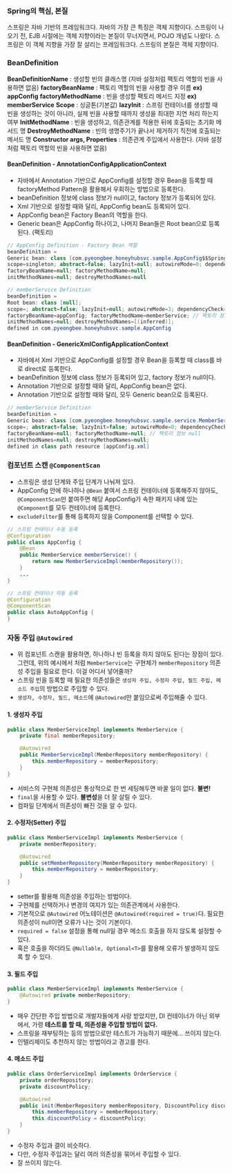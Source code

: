 ### Spring의 핵심, 본질
스프링은 자바 기반의 프레임워크다.
자바의 가장 큰 특징은 객체 지향이다.
스프링이 나오기 전, EJB 시절에는 객체 지향이라는 본질이 무너지면서, POJO 개념도 나왔다.
스프링은 이 객체 지향을 가장 잘 살리는 프레임워크다.
스프링의 본질은 객체 지향이다.

### BeanDefinition
**BeanDefinitionName** : 생성할 빈의 클래스명 (자바 설정처럼 팩토리 역할의 빈을 사용하면 없음)
**factoryBeanName** : 팩토리 역할의 빈을 사용할 경우 이름 **ex) appConfig**
**factoryMethodName** : 빈을 생성할 팩토리 메서드 지정 **ex) memberService**
**Scope** : 싱글톤(기본값)
**lazyInit** : 스프링 컨테이너를 생성할 때 빈을 생성하는 것이 아니라, 실제 빈을 사용할 때까지 생성을 최대한 지연 처리 하는지 여부
**InitMethodName** : 빈을 생성하고, 의존관계를 적용한 뒤에 호출되는 초기화 메서드 명
**DestroyMethodName** : 빈의 생명주기가 끝나서 제거하기 직전에 호출되는 메서드 명
**Constructor args, Properties** : 의존관계 주입에서 사용한다. (자바 설정 처럼 팩토리 역할의 빈을 사용하면 없음)

#### BeanDefinition - AnnotationConfigApplicationContext
- 자바에서 Annotation 기반으로 AppConfig를 설정할 경우 Bean을 등록할 때 factoryMethod Pattern을 활용해서 우회하는 방법으로 등록한다.
- beanDefinition 정보에 class 정보가 null이고, factory 정보가 등록되어 있다.
- Xml 기반으로 설정할 때와 달리, AppConfig bean도 등록되어 있다.
- AppConfig bean은 Factory Bean의 역할을 한다.
- Generic bean은 AppConfig 하나이고, 나머지 Bean들은  Root bean으로 등록된다. (팩토리)
```java
// AppConfig Definition - Factory Bean 역할
beanDefinition = 
Generic bean: class [com.pyeongbee.honeyhubsvc.sample.AppConfig$$SpringCGLIB$$0];
scope=singleton; abstract=false; lazyInit=null; autowireMode=0; dependencyCheck=0; autowireCandidate=true; primary=false;
factoryBeanName=null; factoryMethodName=null;
initMethodNames=null; destroyMethodNames=null

// memberService Definition
beanDefinition = 
Root bean: class [null];
scope=; abstract=false; lazyInit=null; autowireMode=3; dependencyCheck=0; autowireCandidate=true; primary=false; 
factoryBeanName=appConfig; factoryMethodName=memberService; // 팩토리 정보 등록
initMethodNames=null; destroyMethodNames=[(inferred)];
defined in com.pyeongbee.honeyhubsvc.sample.AppConfig
```
#### BeanDefinition - GenericXmlConfigApplicationContext
- 자바에서 Xml 기반으로 AppConfig를 설정할 경우 Bean을 등록할 때 class를 바로 direct로 등록한다.
- beanDefinition 정보에 class 정보가 등록되어 있고, factory 정보가 null이다.
- Annotation 기반으로 설정할 때와 달리, AppConfig bean은 없다.
- Annotation 기반으로 설정할 때와 달리, 모두 Generic bean으로 등록된다.
```java
// memberService Definition
beanDefinition = 
Generic bean: class [com.pyeongbee.honeyhubsvc.sample.service.MemberServiceImpl];
scope=; abstract=false; lazyInit=false; autowireMode=0; dependencyCheck=0; autowireCandidate=true; primary=false; 
factoryBeanName=null; factoryMethodName=null; // 팩토리 정보 null
initMethodNames=null; destroyMethodNames=null;
defined in class path resource [appConfig.xml]
```

### 컴포넌트 스캔 `@ComponentScan`
- 스프링은 생성 단계와 주입 단계가 나눠져 있다.
- AppConfig 안에 하나하나 `@Bean` 붙여서 스프링 컨테이너에 등록해주지 않아도, `@ComponentScan`만 붙여주면 해당 AppConfig가 속한 패키지 내에 있는 `@Component`를 모두 컨테이너에 등록한다.
- `excludeFilter`를 통해 등록하지 않을 Component를 선택할 수 있다.
```java
// 스프링 컨테이너 수동 등록
@Configuration  
public class AppConfig {  
    @Bean  
    public MemberService memberService() {  
        return new MemberServiceImpl(memberRepository());  
    }
	...
}

// 스프링 컨테이너 자동 등록
@Configuration
@ComponentScan
public class AutoAppConfig {
}
```

### 자동 주입 `@Autowired`
- 위 컴포넌트 스캔을 활용하면, 하나하나 빈 등록을 하지 않아도 된다는 장점이 있다. 그런데, 위의 예시에서 처럼 `MemberService`는 구현체가 `memberRepository` 의존성 주입을 필요로 한다. 이걸 어디서 넣어줄까?
- 스프링 빈을 등록할 때 필요한 의존성들은 `생성자 주입, 수정자 주입, 필드 주입, 메소드 주입`의 방법으로 주입할 수 있다.
- `생성자, 수정자, 필드, 메소드`에 `@Autowired`만 붙임으로써 주입해줄 수 있다.

#### 1. 생성자 주입
```java
public class MemberServiceImpl implements MemberService {
	private final memberRepository;

	@Autowired
	public MemberServiceImpl(MemberRepository memberRepository) {
		this.memberRepository = memberRepository;
	}
}
```
- 서비스의 구현체 의존성은 통상적으로 한 번 세팅해두면 바꿀 일이 없다. **불변!**
- `final`을 사용할 수 있다. **불변성**을 더 잘 살릴 수 있다.
- 컴파일 단계에서 의존성이 빠진 것을 알 수 있다.

#### 2. 수정자(Setter) 주입
```java
public class MemberServiceImpl implements MemberService {
	private memberRepository;

	@Autowired
	public setMemberRepository(MemberRepository memberRepository) {
		this.memberRepository = memberRepository;
	}
}
```
- setter를 활용해 의존성을 주입하는 방법이다.
- 구현체를 선택하거나 변경의 여지가 있는 의존관계에서 사용한다.
- 기본적으로 `@Autowired` 어노테이션은 `@Autowired(required = true)`다. 필요한 의존성이 null이면 오류가 나는 것이 기본이다.
- `required = false` 설정을 통해 null일 경우 메소드 호출을 하지 않도록 설정할 수 있다.
- 혹은 호출을 하더라도 `@Nullable, Optional<T>`를 활용해 오류가 발생하지 않도록 할 수 있다.

#### 3. 필드 주입
```java
public class MemberServiceImpl implements MemberService {
	@Autowired private memberRepository;
}
```
- 매우 간단한 주입 방법으로 개발자들에게 사랑 받았지만, DI 컨테이너가 아닌 외부에서, 가령 **테스트를 할 때, 의존성을 주입할 방법이 없다.**
- 스프링을 재부팅하는 등의 방법으로만 테스트가 가능하기 때문에... 쓰이지 않는다.
- 인텔리제이도 추천하지 않는 방법이라고 경고를 한다.

#### 4. 메소드 주입
```java
public class OrderServiceImpl implements OrderService {
	private orderRepository;
	private discountPolicy;

	@Autowired
	public init(MemberRepository memberRepository, DiscountPolicy discountPolicy) {
		this.memberRepository = memberRepository;
		this.discountPolicy = discountPolicy;
	}
}
```
- 수정자 주입과 결이 비슷하다.
- 다만, 수정자 주입과는 달리 여러 의존성을 묶어서 주입할 수 있다.
- 잘 쓰이지 않는다.